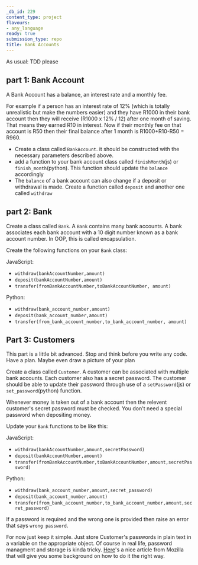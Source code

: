 ```yaml
---
_db_id: 229
content_type: project
flavours:
- any_language
ready: true
submission_type: repo
title: Bank Accounts
---
```


As usual: TDD please

## part 1: Bank Account

A Bank Account has a balance, an interest rate and a monthly fee.

For example if a person has an interest rate of 12% (which is totally unrealistic but make the numbers easier) and they have R1000 in their bank account then they will receive (R1000 x 12% / 12) after one month of saving. That means they earned R10 in interest. Now if their monthly fee on that account is R50 then their final balance after 1 month is R1000+R10-R50 = R960.

- Create a class called `BankAccount`. it should be constructed with the necessary parameters described above.
- add a function to your bank account class called `finishMonth`(js) or `finish_month`(python). This function should update the `balance` accordingly
- The `balance` of a bank account can also change if a deposit or withdrawal is made. Create a function called `deposit` and another one called `withdraw`

## part 2: Bank

Create a class called `Bank`. A `Bank` contains many bank accounts. A bank associates each bank account with a 10 digit number known as a bank account number. In OOP, this is called encapsulation.

Create the following functions on your `Bank` class:

JavaScript:

- `withdraw(bankAccountNumber,amount)`
- `deposit(bankAccountNumber,amount)`
- `transfer(fromBankAccountNumber,toBankAccountNumber, amount)`

Python:

- `withdraw(bank_account_number,amount)`
- `deposit(bank_account_number,amount)`
- `transfer(from_bank_account_number,to_bank_account_number, amount)`

## Part 3: Customers

This part is a little bit advanced. Stop and think before you write any code. Have a plan. Maybe even draw a picture of your plan

Create a class called `Customer`. A customer can be associated with multiple bank accounts. Each customer also has a secret password. The customer should be able to update their password through use of a `setPassword`(js) or `set_password`(python) function.

Whenever money is taken out of a bank account then the relevent customer's secret password must be checked. You don't need a special password when depositing money.

Update your `Bank` functions to be like this:

JavaScript:

- `withdraw(bankAccountNumber,amount,secretPassword)`
- `deposit(bankAccountNumber,amount)`
- `transfer(fromBankAccountNumber,toBankAccountNumber,amount,secretPassword)`

Python:

- `withdraw(bank_account_number,amount,secret_password)`
- `deposit(bank_account_number,amount)`
- `transfer(from_bank_account_number,to_bank_account_number,amount,secret_password)`

If a password is required and the wrong one is provided then raise an error that says `wrong password`.

For now just keep it simple. Just store Customer's passwords in plain text in a variable on the appropriate object. Of course in real life, password managment and storage is kinda tricky. [Here](https://blog.mozilla.org/webdev/2012/06/08/lets-talk-about-password-storage/)'s a nice article from Mozilla that will give you some background on how to do it the right way.